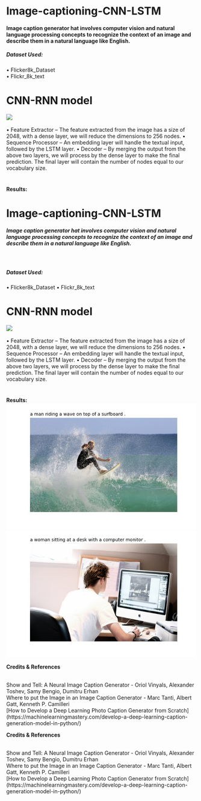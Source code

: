 # Image-captioning-CNN-LSTM


#### Image caption generator hat involves computer vision and natural language processing concepts to recognize the context of an image and describe them in a natural language like English.

##### Dataset Used:
• Flicker8k_Dataset <br>
• Flickr_8k_text 



# CNN-RNN model

<img src = "https://d2h0cx97tjks2p.cloudfront.net/blogs/wp-content/uploads/sites/2/2019/11/model-python-machine-learning-project.png"/>

• Feature Extractor – The feature extracted from the image has a size of 2048, with a dense layer, we will reduce the dimensions to 256 nodes.
• Sequence Processor – An embedding layer will handle the textual input, followed by the LSTM layer.
• Decoder – By merging the output from the above two layers, we will process by the dense layer to make the final prediction. The final layer will contain the number of nodes equal to our vocabulary size.
#
**Results:**
# Image-captioning-CNN-LSTM


##### Image caption generator hat involves computer vision and natural language processing concepts to recognize the context of an image and describe them in a natural language like English.

<br>

##### Dataset Used:
• Flicker8k_Dataset 
• Flickr_8k_text 



# CNN-RNN model

<img src = "https://d2h0cx97tjks2p.cloudfront.net/blogs/wp-content/uploads/sites/2/2019/11/model-python-machine-learning-project.png"/>

• Feature Extractor – The feature extracted from the image has a size of 2048, with a dense layer, we will reduce the dimensions to 256 nodes.
• Sequence Processor – An embedding layer will handle the textual input, followed by the LSTM layer.
• Decoder – By merging the output from the above two layers, we will process by the dense layer to make the final prediction. The final layer will contain the number of nodes equal to our vocabulary size.
#
**Results:**
![Alt text](/Images/gen_7526599338.jpg)
![Alt text](/Images/gen_7148046575.jpg)

**Credits & References**


</br>
Show and Tell: A Neural Image Caption Generator - Oriol Vinyals, Alexander Toshev, Samy Bengio, Dumitru Erhan
<br>
Where to put the Image in an Image Caption Generator - Marc Tanti, Albert Gatt, Kenneth P. Camilleri
<br>
[How to Develop a Deep Learning Photo Caption Generator from Scratch](https://machinelearningmastery.com/develop-a-deep-learning-caption-generation-model-in-python/)


  

**Credits & References**


</br>
Show and Tell: A Neural Image Caption Generator - Oriol Vinyals, Alexander Toshev, Samy Bengio, Dumitru Erhan
<br>
Where to put the Image in an Image Caption Generator - Marc Tanti, Albert Gatt, Kenneth P. Camilleri
<br>
[How to Develop a Deep Learning Photo Caption Generator from Scratch](https://machinelearningmastery.com/develop-a-deep-learning-caption-generation-model-in-python/)


  
